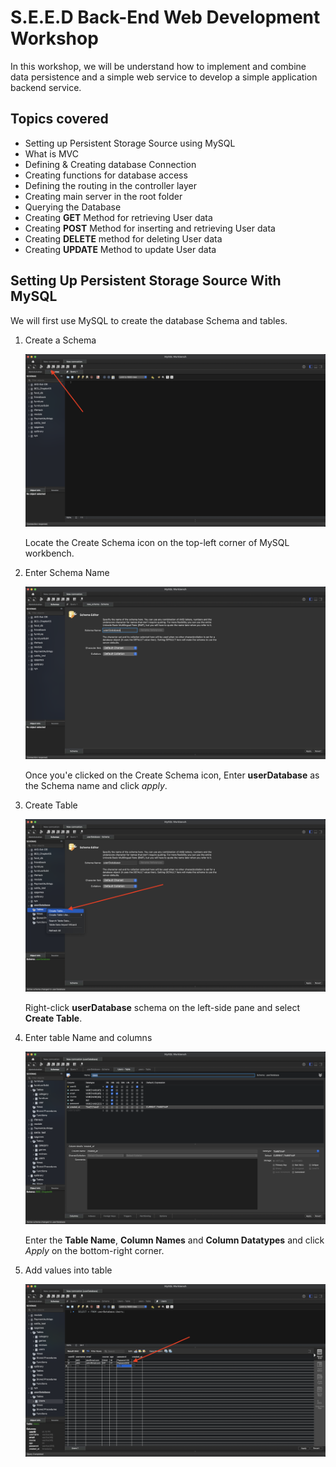 # S.E.E.D Back-End Web Development Workshop

In this workshop, we will be understand how to implement and combine data persistence and a simple web service to develop a simple application backend service.

## Topics covered
* Setting up Persistent Storage Source using MySQL
* What is MVC
* Defining & Creating database Connection
* Creating functions for database access
* Defining the routing in the controller layer
* Creating main server in the root folder
* Querying the Database
* Creating **GET** Method for retrieving User data
* Creating **POST** Method for inserting and retrieving User data
* Creating **DELETE** method for deleting User data
* Creating **UPDATE** Method to update User data

## Setting Up Persistent Storage Source With MySQL

We will first use MySQL to create the database Schema and tables.

1. Create a Schema
   
    ![Creating Schema](https://github.com/AngKS/BED-Workshop/blob/main/assets/createSchema.png?raw=true)
    
    Locate the Create Schema icon on the top-left corner of MySQL workbench.
2. Enter Schema Name

    ![Schema Name](https://github.com/AngKS/BED-Workshop/blob/main/assets/schemaName.png?raw=true)

    Once you'e clicked on the Create Schema icon, Enter **userDatabase** as the Schema name and click *apply*.
3. Create Table
   
    ![Creating Table](https://github.com/AngKS/BED-Workshop/blob/main/assets/createTable.png?raw=true)

    Right-click **userDatabase** schema on the left-side pane and select **Create Table**.
4. Enter table Name and columns
   
    ![Add tableName and Columns](https://github.com/AngKS/BED-Workshop/blob/main/assets/tableInfo.png?raw=true)

    Enter the **Table Name**, **Column Names** and **Column Datatypes** and click *Apply* on the bottom-right corner.
5. Add values into table
   
    ![Input Values](https://github.com/AngKS/BED-Workshop/blob/main/assets/addValues.png?raw=true)

